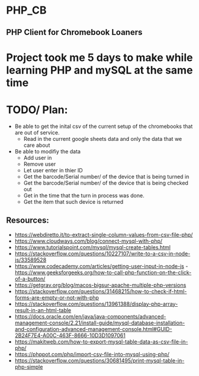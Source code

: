 # PHP_CB

## PHP Client for Chromebook Loaners

# Project took me 5 days to make while learning PHP and mySQL at the same time


# TODO/ Plan:
- Be able to get the inital csv of the current setup of the chromebooks that are out of service.
  - Read in the current google sheets data and only the data that we care about
- Be able to modifiy the data
  - Add user in
  - Remove user
  - Let user enter in thier ID
  - Get the barcode/Serial number/ of the device that is being turned in
  - Get the barcode/Serial number/ of the device that is being checked out
  - Get in the time that the turn in process was done.
  - Get the item that such device is returned 

## Resources:
- https://webdiretto.it/to-extract-single-column-values-from-csv-file-php/
- https://www.cloudways.com/blog/connect-mysql-with-php/
- https://www.tutorialspoint.com/mysql/mysql-create-tables.html
- https://stackoverflow.com/questions/10227107/write-to-a-csv-in-node-js/33589528
- https://www.codecademy.com/articles/getting-user-input-in-node-js
-https://www.geeksforgeeks.org/how-to-call-php-function-on-the-click-of-a-button/
- https://getgrav.org/blog/macos-bigsur-apache-multiple-php-versions
- https://stackoverflow.com/questions/31468215/how-to-check-if-html-forms-are-empty-or-not-with-php
- https://stackoverflow.com/questions/13961388/display-php-array-result-in-an-html-table
- https://docs.oracle.com/en/java/java-components/advanced-management-console/2.21/install-guide/mysql-database-installation-and-configuration-advanced-management-console.html#GUID-2B24F7E4-A00C-463F-8666-10D3D1097061
- https://makitweb.com/how-to-export-mysql-table-data-as-csv-file-in-php/
- https://phppot.com/php/import-csv-file-into-mysql-using-php/
- https://stackoverflow.com/questions/30681495/print-mysql-table-in-php-simple
